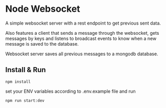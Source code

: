 # Node Websocket

A simple websocket server with a rest endpoint to get previous sent data.

Also features a client that sends a message through the websocket, gets messages by keys and listens to broadcast events to know when a new message is saved to the database.

Websocket server saves all previous messages to a mongodb database.

## Install & Run

`npm install`

set your ENV variables according to .env.example file and run

`npm run start:dev`

